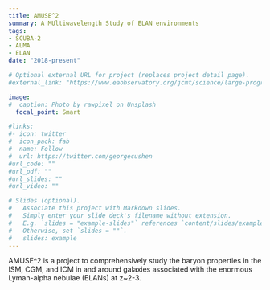 ```yaml
---
title: AMUSE^2
summary: A MUltiwavelength Study of ELAN environments
tags:
- SCUBA-2
- ALMA 
- ELAN
date: "2018-present"

# Optional external URL for project (replaces project detail page).
#external_link: "https://www.eaobservatory.org/jcmt/science/large-programs/awesome/"

image:
#  caption: Photo by rawpixel on Unsplash
  focal_point: Smart

#links:
#- icon: twitter
#  icon_pack: fab
#  name: Follow
#  url: https://twitter.com/georgecushen
#url_code: ""
#url_pdf: ""
#url_slides: ""
#url_video: ""

# Slides (optional).
#   Associate this project with Markdown slides.
#   Simply enter your slide deck's filename without extension.
#   E.g. `slides = "example-slides"` references `content/slides/example-slides.md`.
#   Otherwise, set `slides = ""`.
#   slides: example
---
```

AMUSE^2 is a project to comprehensively study the baryon properties in the ISM, CGM, and ICM in and around galaxies associated with 
the enormous Lyman-alpha nebulae (ELANs) at z~2-3.
